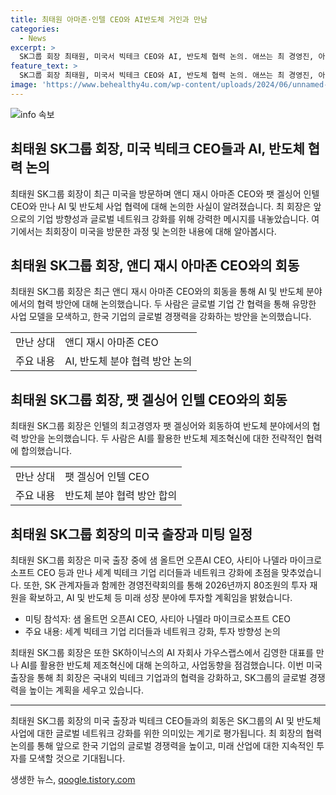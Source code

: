 ```yaml
---
title: 최태원 아마존·인텔 CEO와 AI반도체 거인과 만남
categories:
  - News
excerpt: >
  SK그룹 회장 최태원, 미국서 빅테크 CEO와 AI, 반도체 협력 논의. 애쓰는 최 경영진, 아마존·인텔 CEO와 인공지능(AI) 및 반도체 사업 협력 논의. SK그룹, 앤트로픽, 가우스랩스 등 유니콘 기대. SK하이닉스, HBM3E 양산으로 AI 메모리반도체 시장 선도. 최 회장, 인텔 팻 겔싱어 CEO와 반도체 협력 논의. SK하이닉스, DDR5 MCR DIMM 개발 등 인텔과 꾸준한 협력. SK그룹, 80조원 투자 재원 확보 및 AI·반도체 등 미래 성장 분야에 투자 계획. SK, AI 생태계 육성으로 국가 경쟁력 강화 및 인류 발전에 기여 계획. 최태원 SK그룹 회장, SK하이닉스의 AI 자회사 가우스랩스에서 AI를 활용한 반도체 제조혁신에 대해 논의.
feature_text: >
  SK그룹 회장 최태원, 미국서 빅테크 CEO와 AI, 반도체 협력 논의. 애쓰는 최 경영진, 아마존·인텔 CEO와 인공지능(AI) 및 반도체 사업 협력 논의. SK그룹, 앤트로픽, 가우스랩스 등 유니콘 기대. SK하이닉스, HBM3E 양산으로 AI 메모리반도체 시장 선도. 최 회장, 인텔 팻 겔싱어 CEO와 반도체 협력 논의. SK하이닉스, DDR5 MCR DIMM 개발 등 인텔과 꾸준한 협력. SK그룹, 80조원 투자 재원 확보 및 AI·반도체 등 미래 성장 분야에 투자 계획. SK, AI 생태계 육성으로 국가 경쟁력 강화 및 인류 발전에 기여 계획. 최태원 SK그룹 회장, SK하이닉스의 AI 자회사 가우스랩스에서 AI를 활용한 반도체 제조혁신에 대해 논의.
image: 'https://www.behealthy4u.com/wp-content/uploads/2024/06/unnamed-file.png'
---
```


<p><img src="https://www.behealthy4u.com/wp-content/uploads/2024/06/unnamed-file.png" alt="info 속보" /></p>

<h2 data-ke-size="size26">최태원 SK그룹 회장, 미국 빅테크 CEO들과 AI, 반도체 협력 논의</h2>

<p data-ke-size="size16">최태원 SK그룹 회장이 최근 미국을 방문하며 앤디 재시 아마존 CEO와 팻 겔싱어 인텔 CEO와 만나 AI 및 반도체 사업 협력에 대해 논의한 사실이 알려졌습니다. 최 회장은 앞으로의 기업 방향성과 글로벌 네트워크 강화를 위해 강력한 메시지를 내놓았습니다. 여기에서는 최회장이 미국을 방문한 과정 및 논의한 내용에 대해 알아봅시다.</p>

<h2 data-ke-size="size22">최태원 SK그룹 회장, 앤디 재시 아마존 CEO와의 회동</h2>

<p data-ke-size="size16">최태원 SK그룹 회장은 최근 앤디 재시 아마존 CEO와의 회동을 통해 AI 및 반도체 분야에서의 협력 방안에 대해 논의했습니다. 두 사람은 글로벌 기업 간 협력을 통해 유망한 사업 모델을 모색하고, 한국 기업의 글로벌 경쟁력을 강화하는 방안을 논의했습니다.</p>

<table>
  <tr>
    <td>만난 상대</td>
    <td>앤디 재시 아마존 CEO</td>
  </tr>
  <tr>
    <td>주요 내용</td>
    <td>AI, 반도체 분야 협력 방안 논의</td>
  </tr>
</table>

<h2 data-ke-size="size22">최태원 SK그룹 회장, 팻 겔싱어 인텔 CEO와의 회동</h2>

<p data-ke-size="size16">최태원 SK그룹 회장은 인텔의 최고경영자 팻 겔싱어와 회동하여 반도체 분야에서의 협력 방안을 논의했습니다. 두 사람은 AI를 활용한 반도체 제조혁신에 대한 전략적인 협력에 합의했습니다.</p>

<table>
  <tr>
    <td>만난 상대</td>
    <td>팻 겔싱어 인텔 CEO</td>
  </tr>
  <tr>
    <td>주요 내용</td>
    <td>반도체 분야 협력 방안 합의</td>
  </tr>
</table>

<h2 data-ke-size="size22">최태원 SK그룹 회장의 미국 출장과 미팅 일정</h2>

<p data-ke-size="size16">최태원 SK그룹 회장은 미국 출장 중에 샘 올트먼 오픈AI CEO, 사티아 나델라 마이크로소프트 CEO 등과 만나 세계 빅테크 기업 리더들과 네트워크 강화에 초점을 맞추었습니다. 또한, SK 관계자들과 함께한 경영전략회의를 통해 2026년까지 80조원의 투자 재원을 확보하고, AI 및 반도체 등 미래 성장 분야에 투자할 계획임을 밝혔습니다.</p>

<ul>
  <li>미팅 참석자: 샘 올트먼 오픈AI CEO, 사티아 나델라 마이크로소프트 CEO</li>
  <li>주요 내용: 세계 빅테크 기업 리더들과 네트워크 강화, 투자 방향성 논의</li>
</ul>

<p data-ke-size="size16">최태원 SK그룹 회장은 또한 SK하이닉스의 AI 자회사 가우스랩스에서 김영한 대표를 만나 AI를 활용한 반도체 제조혁신에 대해 논의하고, 사업동향을 점검했습니다. 이번 미국 출장을 통해 최 회장은 국내외 빅테크 기업과의 협력을 강화하고, SK그룹의 글로벌 경쟁력을 높이는 계획을 세우고 있습니다.</p>

<hr>

<p data-ke-size="size16">최태원 SK그룹 회장의 미국 출장과 빅테크 CEO들과의 회동은 SK그룹의 AI 및 반도체 사업에 대한 글로벌 네트워크 강화를 위한 의미있는 계기로 평가됩니다. 최 회장의 협력 논의를 통해 앞으로 한국 기업의 글로벌 경쟁력을 높이고, 미래 산업에 대한 지속적인 투자를 모색할 것으로 기대됩니다.</p>
생생한 뉴스, <a href="https://qoogle.tistory.com" rel="dofollow">qoogle.tistory.com</a>


